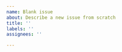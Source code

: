 ```yaml
---
name: Blank issue
about: Describe a new issue from scratch
title: ''
labels: ''
assignees: ''

---
```



